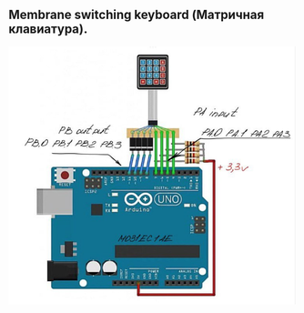 ## Membrane switching keyboard (Матричная клавиатура).  

![alt-текст](https://github.com/PivnevNikolay/Segger_Embedded_Studio_for_Nuvoton/blob/master/004_Membrane_switching_keyboard/photos/001.jpg "Keypad Scan")   


